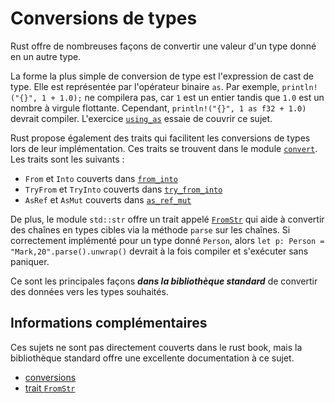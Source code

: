 # Conversions de types

Rust offre de nombreuses façons de convertir une valeur d'un type donné en un autre type.

La forme la plus simple de conversion de type est l'expression de cast de type. Elle est représentée par l'opérateur binaire `as`. Par exemple, `println!("{}", 1 + 1.0);` ne compilera pas, car `1` est un entier tandis que `1.0` est un nombre à virgule flottante. Cependant, `println!("{}", 1 as f32 + 1.0)` devrait compiler. L'exercice [`using_as`](using_as.rs) essaie de couvrir ce sujet.

Rust propose également des traits qui facilitent les conversions de types lors de leur implémentation. Ces traits se trouvent dans le module [`convert`](https://doc.rust-lang.org/std/convert/index.html).
Les traits sont les suivants :

- `From` et `Into` couverts dans [`from_into`](from_into.rs)
- `TryFrom` et `TryInto` couverts dans [`try_from_into`](try_from_into.rs)
- `AsRef` et `AsMut` couverts dans [`as_ref_mut`](as_ref_mut.rs)

De plus, le module `std::str` offre un trait appelé [`FromStr`](https://doc.rust-lang.org/std/str/trait.FromStr.html) qui aide à convertir des chaînes en types cibles via la méthode `parse` sur les chaînes. Si correctement implémenté pour un type donné `Person`, alors `let p: Person = "Mark,20".parse().unwrap()` devrait à la fois compiler et s'exécuter sans paniquer.

Ce sont les principales façons ***dans la bibliothèque standard*** de convertir des données vers les types souhaités.

## Informations complémentaires

Ces sujets ne sont pas directement couverts dans le rust book, mais la bibliothèque standard offre une excellente documentation à ce sujet.

- [conversions](https://doc.rust-lang.org/std/convert/index.html)
- [trait `FromStr`](https://doc.rust-lang.org/std/str/trait.FromStr.html)
